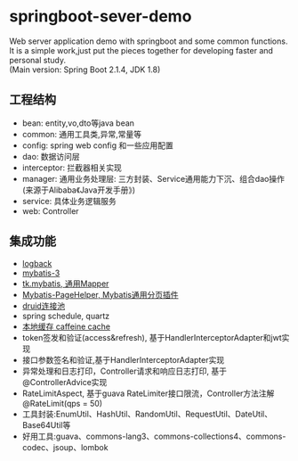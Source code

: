 # springboot-sever-demo
Web server application demo with springboot and some common functions.  
It is a simple work,just put the pieces together for developing faster and personal study.  
(Main version: Spring Boot 2.1.4, JDK 1.8)  

## 工程结构
- bean: entity,vo,dto等java bean
- common: 通用工具类,异常,常量等
- config: spring web config 和一些应用配置
- dao: 数据访问层
- interceptor: 拦截器相关实现
- manager: 通用业务处理层: 三方封装、Service通用能力下沉、组合dao操作 (来源于Alibaba《Java开发手册》)
- service: 具体业务逻辑服务
- web: Controller

## 集成功能
- [logback](http://logback.qos.ch/)
- [mybatis-3](https://mybatis.org/mybatis-3/)
- [tk.mybatis, 通用Mapper](https://github.com/abel533/Mapper )
- [Mybatis-PageHelper, Mybatis通用分页插件](https://github.com/pagehelper/Mybatis-PageHelper)
- [druid连接池](https://github.com/alibaba/druid)
- spring schedule, quartz
- [本地缓存 caffeine cache](https://github.com/ben-manes/caffeine)
- token签发和验证(access&refresh), 基于HandlerInterceptorAdapter和jwt实现
- 接口参数签名和验证,基于HandlerInterceptorAdapter实现
- 异常处理和日志打印，Controller请求和响应日志打印, 基于@ControllerAdvice实现
- RateLimitAspect, 基于guava RateLimiter接口限流，Controller方法注解 @RateLimit(qps = 50)
- 工具封装:EnumUtil、HashUtil、RandomUtil、RequestUtil、DateUtil、Base64Util等
- 好用工具:guava、commons-lang3、commons-collections4、commons-codec、jsoup、lombok






